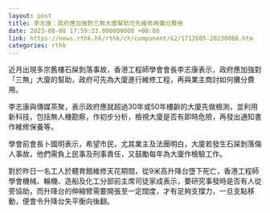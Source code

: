 ```yaml
---
layout: post
title: 李志康：政府應加強對三無大廈幫助可先維修再攤分費用
date: 2023-08-08 17:59:23.000000000 +08:00
link: https://news.rthk.hk/rthk/ch/component/k2/1712605-20230808.htm
categories: rthk
---
```


近月出現多宗舊樓石屎剝落事故，香港工程師學會會長李志康表示，政府應加強對「三無」大廈的幫助，政府可先為大廈進行維修工程，再與業主商討如何攤分費用。

李志康與傳媒茶聚，表示政府應就超過30年或50年樓齡的大廈先做檢測，並利用新科技，包括無人機勘察，作初步分析，檢視大廈是否有即時危險，再發出通知書作維修保養等。

學會前會長卜國明表示，希望市民，尤其業主及法團明白，大廈若發生石屎剝落傷人事故，他們需負上民事及刑事責任，又鼓勵每年為大廈作檢驗工作。

對於昨日一名工人於體育館維修天花期間，從9米高升降台墮下死亡，香港工程師學會機械、輪機、造船及化工分部前主席司徒家成表示，要研究事發時是否有人從旁協助，而升降台的伸縮臂需要開張至一定闊度，才有足夠支撐力，一旦支點移動，便會令升降台失平衡向後翻。
